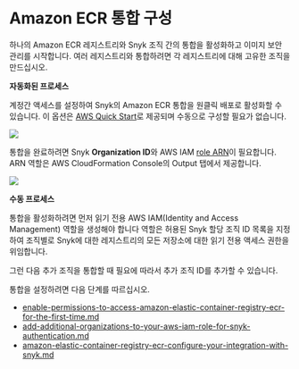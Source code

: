 # Amazon ECR 통합 구성

하나의 Amazon ECR 레지스트리와 Snyk 조직 간의 통합을 활성화하고 이미지 보안 관리를 시작합니다. 여러 레지스트리와 통합하려면 각 레지스트리에 대해 고유한 조직을 만드십시오.

**자동화된 프로세스**

계정간 액세스를 설정하여 Snyk의 Amazon ECR 통합을 원클릭 배포로 활성화할 수 있습니다. 이 옵션은 [AWS Quick Start](https://github.com/aws-quickstart/quickstart-snyk-security)로 제공되며 수동으로 구성할 필요가 없습니다.

![](<../../../../.gitbook/assets/quickstart-snyk-security-ecr (1).png>)

통합을 완료하려면 Snyk **Organization ID**와 AWS IAM [role ARN](https://docs.aws.amazon.com/IAM/latest/UserGuide/reference\_identifiers.html#identifiers-arns)이 필요합니다. ARN 역할은 AWS CloudFormation Console의 Output 탭에서 제공합니다.

![](../../../../.gitbook/assets/cloudformation-launch-stack.png)

**수동 프로세스**

통합을 활성화하려면 먼저 읽기 전용 AWS IAM(Identity and Access Management) 역할을 생성해야 합니다 역할은 허용된 Snyk 할당 조직 ID 목록을 지정하여 조직별로 Snyk에 대한 레지스트리의 모든 저장소에 대한 읽기 전용 액세스 권한을 위임합니다.

그런 다음 추가 조직을 통합할 때 필요에 따라서 추가 조직 ID를 추가할 수 있습니다.

통합을 설정하려면 다음 단계를 따르십시오.

* [enable-permissions-to-access-amazon-elastic-container-registry-ecr-for-the-first-time.md](enable-permissions-to-access-amazon-elastic-container-registry-ecr-for-the-first-time.md "mention")
* [add-additional-organizations-to-your-aws-iam-role-for-snyk-authentication.md](add-additional-organizations-to-your-aws-iam-role-for-snyk-authentication.md "mention")
* [amazon-elastic-container-registry-ecr-configure-your-integration-with-snyk.md](amazon-elastic-container-registry-ecr-configure-your-integration-with-snyk.md "mention")
